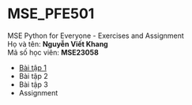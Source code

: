 # MSE_PFE501
MSE Python for Everyone - Exercises and Assignment<br>
Họ và tên: **Nguyễn Viết Khang**<br>
Mã số học viên: **MSE23058**<br>

* [Bài tập 1](https://drive.google.com/file/d/1XLO8UjuBo0zV1sPgU4FMLUyIpI5QQc55/view?usp=sharing)
* Bài tập 2
* Bài tập 3
* Assignment
